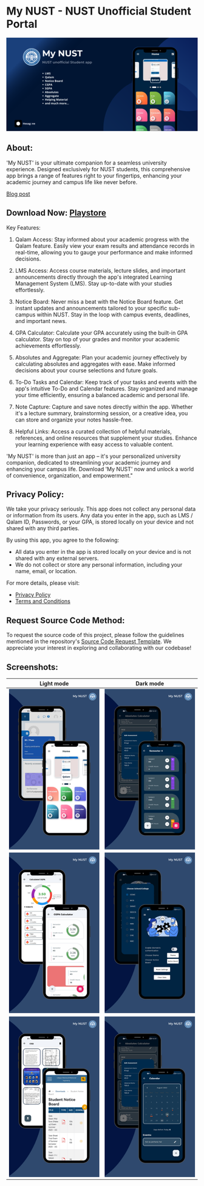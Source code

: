 # My NUST - NUST Unofficial Student Portal

![](screenshots/ss.png)

## About:

'My NUST' is your ultimate companion for a seamless university experience. Designed exclusively for NUST students, this comprehensive app brings a range of features right to your fingertips, enhancing your academic journey and campus life like never before.

[Blog post](https://hexagone-apps.blogspot.com/2023/08/my-nust-nust-unofficial-student-portal.html)

## Download Now: [Playstore](https://play.google.com/store/apps/dev?id=8768216911832834755)

Key Features:

1. Qalam Access: Stay informed about your academic progress with the Qalam feature. Easily view your exam results and attendance records in real-time, allowing you to gauge your performance and make informed decisions.

2. LMS Access: Access course materials, lecture slides, and important announcements directly through the app's integrated Learning Management System (LMS). Stay up-to-date with your studies effortlessly.

3. Notice Board: Never miss a beat with the Notice Board feature. Get instant updates and announcements tailored to your specific sub-campus within NUST. Stay in the loop with campus events, deadlines, and important news.

4. GPA Calculator: Calculate your GPA accurately using the built-in GPA calculator. Stay on top of your grades and monitor your academic achievements effortlessly.

5. Absolutes and Aggregate: Plan your academic journey effectively by calculating absolutes and aggregates with ease. Make informed decisions about your course selections and future goals.

6. To-Do Tasks and Calendar: Keep track of your tasks and events with the app's intuitive To-Do and Calendar features. Stay organized and manage your time efficiently, ensuring a balanced academic and personal life.

7. Note Capture: Capture and save notes directly within the app. Whether it's a lecture summary, brainstorming session, or a creative idea, you can store and organize your notes hassle-free.

8. Helpful Links: Access a curated collection of helpful materials, references, and online resources that supplement your studies. Enhance your learning experience with easy access to valuable content.

'My NUST' is more than just an app – it's your personalized university companion, dedicated to streamlining your academic journey and enhancing your campus life. Download 'My NUST' now and unlock a world of convenience, organization, and empowerment."

## Privacy Policy: 

We take your privacy seriously. This app does not collect any personal data or information from its users. Any data you enter in the app, such as LMS / Qalam ID, Passwords, or your GPA, is stored locally on your device and not shared with any third parties.

By using this app, you agree to the following:
- All data you enter in the app is stored locally on your device and is not shared with any external servers. 
- We do not collect or store any personal information, including your name, email, or location.

For more details, please visit:
- [Privacy Policy](https://sites.google.com/view/mynust-privacy-policy/home)
- [Terms and Conditions](https://sites.google.com/view/mynust-terms-and-conditions/home)


## Request Source Code Method:

To request the source code of this project, please follow the guidelines mentioned in the repository's [Source Code Request Template](https://github.com/Hmmza-tariq/My-NUST-request-/issues/new/choose). We appreciate your interest in exploring and collaborating with our codebase!




## Screenshots:

|   Light mode |   Dark mode  |
|--------------|--------------|
| ![Screenshot 1](screenshots/(1).png) | ![Screenshot 2](screenshots/(3).png) |
| ![Screenshot 3](screenshots/(2).png) | ![Screenshot 4](screenshots/(6).png) |
| ![Screenshot 5](screenshots/(4).png) | ![Screenshot 6](screenshots/(5).png) |
